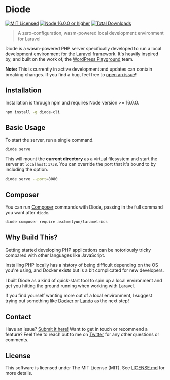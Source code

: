 # Diode

[![MIT Licensed](https://img.shields.io/github/license/aschmelyun/diode)](LICENSE.md)
[![Node 16.0.0 or higher](https://img.shields.io/node/v/diode-cli)](https://npmjs.com/package/diode-cli)
[![Total Downloads](https://img.shields.io/npm/dt/diode-cli)](https://npmjs.com/package/diode-cli)

> A zero-configuration, wasm-powered local development environment for Laravel

Diode is a wasm-powered PHP server specifically developed to run a local development environment for the Laravel framework. It's heavily inspired by, and built on the work of, the [WordPress Playground](https://github.com/WordPress/wordpress-playground) team.

**Note:** This is currently in active development and updates can contain breaking changes. If you find a bug, feel free to [open an issue](https://github.com/aschmelyun/diode/issues/new)!

## Installation

Installation is through npm and requires Node version >= 16.0.0.

```bash
npm install -g diode-cli
```

## Basic Usage

To start the server, run a single command.

```bash
diode serve
```

This will mount the **current directory** as a virtual filesystem and start the server at `localhost:1738`. You can override the port that it's bound to by including the option.

```bash
diode serve --port=8080
```

## Composer

You can run [Composer](https://getcomposer.org) commands with Diode, passing in the full command you want after `diode`.

```bash
diode composer require aschmelyun/larametrics
```

## Why Build This?

Getting started developing PHP applications can be notoriously tricky compared with other languages like JavaScript.

Installing PHP locally has a history of being difficult depending on the OS you're using, and Docker exists but is a bit complicated for new developers.

I built Diode as a kind of quick-start tool to spin up a local environment and get you hitting the ground running when working with Laravel.

If you find yourself wanting more out of a local environment, I suggest trying out something like [Docker](https://www.docker.com/) or [Lando](https://lando.dev/) as the next step!

## Contact

Have an issue? [Submit it here!](https://github.com/aschmelyun/diode/issues/new) Want to get in touch or recommend a feature? Feel free to reach out to me on [Twitter](https://twitter.com/aschmelyun) for any other questions or comments.

## License

This software is licensed under The MIT License (MIT). See [LICENSE.md](LICENSE.md) for more details.